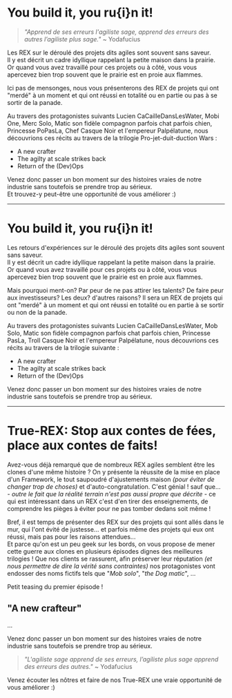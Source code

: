 # You build it, you ru{i}n it!

> *"Apprend de ses erreurs l'agiliste sage, apprend des erreurs des autres l’agiliste plus sage."* ~ Yodafucius

Les REX sur le déroulé des projets dits agiles sont souvent sans saveur.  
Il y est décrit un cadre idyllique rappelant la petite maison dans la prairie.  
Or quand vous avez travaillé pour ces projets ou à côté, vous vous apercevez bien trop souvent que le prairie est en proie aux flammes.

Ici pas de mensonges, nous vous présenterons des REX de projets qui ont "merdé" à un moment et qui ont réussi en totalité 
ou en partie ou pas à se sortir de la panade.

Au travers des protagonistes suivants Lucien CaCailleDansLesWater, Mobi One, Merc Solo, Matic son fidèle compagnon parfois chat parfois chien,
Princesse PoPasLa, Chef Casque Noir et l'empereur Palpélatune, nous découvrions ces récits au travers de la trilogie Pro-jet-duit-duction Wars :
- A new crafter
- The agilty at scale strikes back
- Return of the (Dev)Ops

Venez donc passer un bon moment sur des histoires vraies de notre industrie sans toutefois se prendre trop au sérieux.  
Et trouvez-y peut-être une opportunité de vous améliorer :)

---

# You build it, you ru{i}n it!

Les retours d'expériences sur le déroulé des projets dits agiles sont souvent sans saveur.  
Il y est décrit un cadre idyllique rappelant la petite maison dans la prairie.  
Or quand vous avez travaillé pour ces projets ou à côté, vous vous apercevez bien trop souvent que le prairie est en proie aux flammes.  

Mais pourquoi ment-on? Par peur de ne pas attirer les talents? De faire peur aux investisseurs? Les deux? d'autres raisons?
Il sera un REX de projets qui ont "merdé" à un moment et qui ont réussi en totalité ou en partie à se sortir ou non de la panade.

Au travers des protagonistes suivants Lucien CaCailleDansLesWater, Mob Solo, Matic son fidèle compagnon parfois chat parfois chien, 
Princesse PasLa, Troll Casque Noir et l'empereur Palpélatune, nous découvrions ces récits au travers de la trilogie suivante :
- A new crafter
- The agilty at scale strikes back
- Return of the (Dev)Ops

Venez donc passer un bon moment sur des histoires vraies de notre industrie sans toutefois se prendre trop au sérieux.

---

# True-REX: Stop aux contes de fées, place aux contes de faits!
Avez-vous déjà remarqué que de nombreux REX agiles semblent être les clones d'une même histoire ? On y présente la réussite de la mise en place d'un Framework, le tout saupoudré d'ajustements maison *(pour éviter de changer trop de choses)* et d'auto-congratulation. C'est génial ! sauf que... *- outre le fait que la réalité terrain n'est pas aussi propre que décrite -* ce qui est intéressant dans un REX c'est d'en tirer des enseignements, de comprendre les pièges à éviter pour ne pas tomber dedans soit même !  

Bref, il est temps de présenter des REX sur des projets qui sont allés dans le mur, qui l'ont évité de justesse... et parfois même des projets qui eux ont réussi, mais pas pour les raisons attendues...  
Et parce qu'on est un peu geek sur les bords, on vous propose de mener cette guerre aux clones en plusieurs épisodes dignes des meilleures trilogies ! Que nos clients se rassurent, afin préserver leur réputation *(et nous permettre de dire la vérité sans contraintes)* nos protagonistes vont endosser des noms fictifs tels que "*Mob solo*", "*the Dog matic*", ...  

Petit teasing du premier épisode !
## "A new crafteur"
...  

Venez donc passer un bon moment sur des histoires vraies de notre industrie sans toutefois se prendre trop au sérieux.
> *"L'agiliste sage apprend de ses erreurs, l’agiliste plus sage apprend des erreurs des autres."* ~ Yodafucius

Venez écouter les nôtres et faire de nos True-REX une vraie opportunité de vous améliorer :)  
